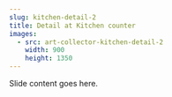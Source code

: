 ```yaml
---
slug: kitchen-detail-2
title: Detail at Kitchen counter
images:
  - src: art-collector-kitchen-detail-2
    width: 900
    height: 1350
---
```

Slide content goes here.
